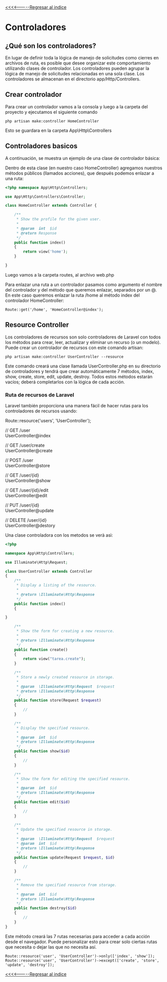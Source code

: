 [<<<<-----Regresar al indice](https://martamaleyka.github.io/Curso-de-Laravel/index) 

# Controladores

## ¿Qué son los controladores?
En lugar de definir toda la lógica de manejo de solicitudes como cierres en archivos de ruta, es posible que desee organizar este comportamiento utilizando clases de controlador. Los controladores pueden agrupar la lógica de manejo de solicitudes relacionadas en una sola clase. Los controladores se almacenan en el directorio app/Http/Controllers.

## Crear controlador
Para crear un controlador vamos a la consola y luego a la carpeta del proyecto y ejecutamos el siguiente comando 

````
php artisan make:controller HomeController
````
Esto se guardara en la carpeta App\Http\Controllers

## Controladores basicos
A continuación, se muestra un ejemplo de una clase de controlador básica:

Dentro de esta clase (en nuestro caso HomeController) agregamos nuestros métodos públicos (llamados acciones), que después podemos enlazar a una ruta:

```php
<?php namespace App\Http\Controllers;

use App\Http\Controllers\Controller;

class HomeController extends Controller {

    /**
     * Show the profile for the given user.
     *
     * @param  int  $id
     * @return Response
     */
    public function index()
    {
        return view('home');
    }

}
````

Luego vamos a la carpeta routes, al archivo web.php

Para enlazar una ruta a un controlador pasamos como argumento el nombre del controlador y del método que queremos enlazar, separados por un @. En este caso queremos enlazar la ruta /home al método index del controlador HomeController:



````
Route::get('/home', 'HomeController@index');
````

## Resource Controller
Los controladores de recursos son solo controladores de Laravel con todos los métodos para crear, leer, actualizar y eliminar un recurso (o un modelo). Puede crear un controlador de recursos con este comando artisan:

````
php artisan make:controller UserController --resource
````

Este comando creará una clase llamada UserController.php en su directorio de controladores y tendrá que crear automáticamente 7 métodos, index, show, create, store, edit, update, destroy. Todos estos métodos estarán vacíos; deberá completarlos con la lógica de cada acción. 

### Ruta de recursos de Laravel
Laravel también proporciona una manera fácil de hacer rutas para los controladores de recursos usando:


Route::resource('users', 'UserController');

//  GET   /user     
UserController@index 

//  GET    /user/create     
UserController@create 

//  POST   /user            
UserController@store 

//  GET    /user/{id}       
UserController@show 

//  GET    /user/{id}/edit  
UserController@edit 

//  PUT    /user/{id}       
UserController@update 

//  DELETE /user/{id}       
UserController@destory


Una clase controladora con los metodos se verà asì:

```php
<?php

namespace App\Http\Controllers;

use Illuminate\Http\Request;

class UserController extends Controller
{
    /**
     * Display a listing of the resource.
     *
     * @return \Illuminate\Http\Response
     */
    public function index()
    {

}

    /**
     * Show the form for creating a new resource.
     *
     * @return \Illuminate\Http\Response
     */
    public function create()
    {
        return view("tarea.create");
    }

    /**
     * Store a newly created resource in storage.
     *
     * @param  \Illuminate\Http\Request  $request
     * @return \Illuminate\Http\Response
     */
    public function store(Request $request)
    {
        //
    }

    /**
     * Display the specified resource.
     *
     * @param  int  $id
     * @return \Illuminate\Http\Response
     */
    public function show($id)
    {
        //
    }

    /**
     * Show the form for editing the specified resource.
     *
     * @param  int  $id
     * @return \Illuminate\Http\Response
     */
    public function edit($id)
    {
        //
    }

    /**
     * Update the specified resource in storage.
     *
     * @param  \Illuminate\Http\Request  $request
     * @param  int  $id
     * @return \Illuminate\Http\Response
     */
    public function update(Request $request, $id)
    {
        //
    }

    /**
     * Remove the specified resource from storage.
     *
     * @param  int  $id
     * @return \Illuminate\Http\Response
     */
    public function destroy($id)
    {
        //
    }
}
```

Este método creará las 7 rutas necesarias para acceder a cada acción desde el navegador. Puede personalizar esto para crear solo ciertas rutas que necesita o dejar las que no necesita así.

````
Route::resource('user', 'UserController')->only(['index', 'show']); 
Route::resource('user', 'UserController')->except(['create', 'store', 'update', 'destroy']);
````

[<<<<-----Regresar al indice](https://martamaleyka.github.io/Curso-de-Laravel/index) 
